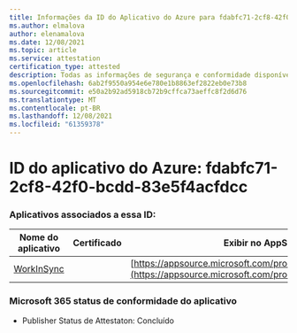 ```yaml
---
title: Informações da ID do Aplicativo do Azure para fdabfc71-2cf8-42f0-bcdd-83e5f4acfdcc
ms.author: elmalova
author: elenamalova
ms.date: 12/08/2021
ms.topic: article
ms.service: attestation
certification_type: attested
description: Todas as informações de segurança e conformidade disponíveis para fdabfc71-2cf8-42f0-bcdd-83e5f4acfdcc.
ms.openlocfilehash: 6ab2f9550a954e6e780e1b8863ef2822eb0e73b8
ms.sourcegitcommit: e50a2b92ad5918cb72b9cffca73aeffc8f2d6d76
ms.translationtype: MT
ms.contentlocale: pt-BR
ms.lasthandoff: 12/08/2021
ms.locfileid: "61359378"
---
```

# <a name="azure-app-id-fdabfc71-2cf8-42f0-bcdd-83e5f4acfdcc"></a>ID do aplicativo do Azure: fdabfc71-2cf8-42f0-bcdd-83e5f4acfdcc


### <a name="apps-associated-with-this-id"></a>Aplicativos associados a essa ID:
| **Nome do aplicativo** | **Certificado** | **Exibir no AppSource** |
|--------------|---------------|-----------------------|
| [WorkInSync](https://docs.microsoft.com/microsoft-365-app-certification/forward/WA200002974) |  | [https://appsource.microsoft.com/product/office/WA200002974](https://appsource.microsoft.com/product/office/WA200002974) |

### <a name="microsoft-365-app-compliance-status"></a>Microsoft 365 status de conformidade do aplicativo
- Publisher Status de Attestaton: Concluído
